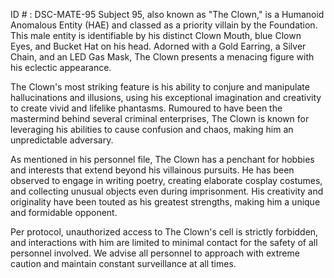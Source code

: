ID # : DSC-MATE-95
Subject 95, also known as "The Clown," is a Humanoid Anomalous Entity (HAE) and classed as a priority villain by the Foundation. This male entity is identifiable by his distinct Clown Mouth, blue Clown Eyes, and Bucket Hat on his head. Adorned with a Gold Earring, a Silver Chain, and an LED Gas Mask, The Clown presents a menacing figure with his eclectic appearance.

The Clown's most striking feature is his ability to conjure and manipulate hallucinations and illusions, using his exceptional imagination and creativity to create vivid and lifelike phantasms. Rumoured to have been the mastermind behind several criminal enterprises, The Clown is known for leveraging his abilities to cause confusion and chaos, making him an unpredictable adversary.

As mentioned in his personnel file, The Clown has a penchant for hobbies and interests that extend beyond his villainous pursuits. He has been observed to engage in writing poetry, creating elaborate cosplay costumes, and collecting unusual objects even during imprisonment. His creativity and originality have been touted as his greatest strengths, making him a unique and formidable opponent.

Per protocol, unauthorized access to The Clown's cell is strictly forbidden, and interactions with him are limited to minimal contact for the safety of all personnel involved. We advise all personnel to approach with extreme caution and maintain constant surveillance at all times.